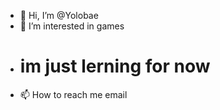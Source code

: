 - 👋 Hi, I’m @Yolobae
- 👀 I’m interested in games
- #   im just lerning for now
- 📫 How to reach me email

<!---
Yolobae/Yolobae is a ✨ special ✨ repository because its `README.md` (this file) appears on your GitHub profile.
You can click the Preview link to take a look at your changes.
--->
